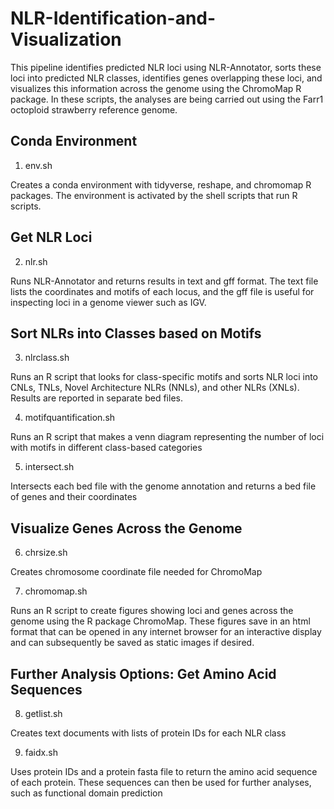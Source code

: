 # NLR-Identification-and-Visualization

This pipeline identifies predicted NLR loci using NLR-Annotator, sorts these loci into predicted NLR classes, identifies genes overlapping these loci, and visualizes this information across the genome using the ChromoMap R package. In these scripts, the analyses are being carried out using the Farr1 octoploid strawberry reference genome. 

## Conda Environment

1. env.sh

Creates a conda environment with tidyverse, reshape, and chromomap R packages. The environment is activated by the shell scripts that run R scripts.

## Get NLR Loci

2. nlr.sh

Runs NLR-Annotator and returns results in text and gff format. The text file lists the coordinates and motifs of each locus, and the gff file is useful for inspecting loci in a genome viewer such as IGV.

## Sort NLRs into Classes based on Motifs

3. nlrclass.sh

Runs an R script that looks for class-specific motifs and sorts NLR loci into CNLs, TNLs, Novel Architecture NLRs (NNLs), and other NLRs (XNLs). Results are reported in separate bed files.

4. motifquantification.sh

Runs an R script that makes a venn diagram representing the number of loci with motifs in different class-based categories

5. intersect.sh

Intersects each bed file with the genome annotation and returns a bed file of genes and their coordinates

## Visualize Genes Across the Genome

6. chrsize.sh

Creates chromosome coordinate file needed for ChromoMap

7. chromomap.sh

Runs an R script to create figures showing loci and genes across the genome using the R package ChromoMap. These figures save in an html format that can be opened in any internet browser for an interactive display and can subsequently be saved as static images if desired. 

## Further Analysis Options: Get Amino Acid Sequences

8. getlist.sh

Creates text documents with lists of protein IDs for each NLR class

9. faidx.sh

Uses protein IDs and a protein fasta file to return the amino acid sequence of each protein. These sequences can then be used for further analyses, such as functional domain prediction
